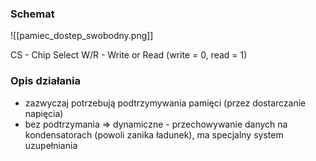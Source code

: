### Schemat
![[pamiec_dostep_swobodny.png]]

CS - Chip Select
W/R - Write or Read (write = 0, read = 1)

### Opis działania
- zazwyczaj potrzebują podtrzymywania pamięci (przez dostarczanie napięcia)
- bez podtrzymania => dynamiczne - przechowywanie danych na kondensatorach (powoli zanika ładunek), ma specjalny system uzupełniania